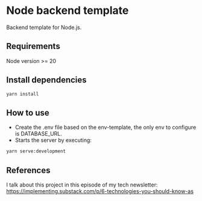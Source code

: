 # Node backend template

Backend template for Node.js.

## Requirements

Node version >= 20

## Install dependencies

```sh
yarn install
```

## How to use

- Create the .env file based on the env-template, the only env to configure is DATABASE_URL.
- Starts the server by executing:
```sh
yarn serve:development
```

## References
I talk about this project in this episode of my tech newsletter: https://implementing.substack.com/p/6-technologies-you-should-know-as
